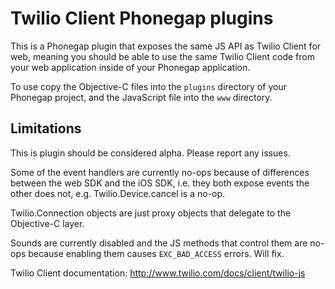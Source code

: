 # Twilio Client Phonegap plugins

This is a Phonegap plugin that exposes the same JS API as Twilio Client for web, meaning you should be able to use the same Twilio Client code from your web application inside of your Phonegap application. 

To use copy the Objective-C files into the `plugins` directory of your Phonegap project, and the JavaScript file into the `www` directory.

## Limitations

This is plugin should be considered alpha. Please report any issues.

Some of the event handlers are currently no-ops because of differences between the web SDK and the iOS SDK, i.e. they both expose events the other does not, e.g. Twilio.Device.cancel is a no-op.

Twilio.Connection objects are just proxy objects that delegate to the Objective-C layer.

Sounds are currently disabled and the JS methods that control them are no-ops because enabling them causes `EXC_BAD_ACCESS` errors. Will fix.

Twilio Client documentation: http://www.twilio.com/docs/client/twilio-js